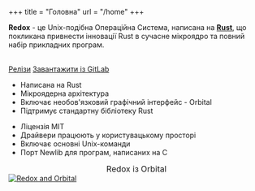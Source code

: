 +++
title = "Головна"
url = "/home"
+++
<div class="row install-row">
  <div class="col-md-8">
    <p class="pitch">
      <b>Redox</b> - це Unix-подібна Операційна Система, написана на <a style="color: inherit;" href="https://www.rust-lang.org/"><b>Rust</b></a>,
      що покликана привнести інновації Rust в сучасне мікроядро та повний набір прикладних програм.
    </p>
  </div>
  <div class="col-md-4 install-box">
    <br/>
    <a class="btn btn-primary" href="https://gitlab.redox-os.org/redox-os/redox/-/releases">Релізи</a>
    <a class="btn btn-default" href="https://gitlab.redox-os.org/redox-os/redox/">Завантажити із GitLab</a>
  </div>
</div>
<div class="row features">
  <div class="col-md-6">
    <ul class="laundry-list" style="margin-bottom: 0px;">
      <li>Написана на Rust</li>
      <li>Мікроядерна архітектура</li>
      <li>Включає необов'язковий графічний інтерфейс - Orbital</li>
      <li>Підтримує стандартну бібліотеку Rust</li>
    </ul>
  </div>
  <div class="col-md-6">
    <ul class="laundry-list">
      <li>Ліцензія MIT</li>
      <li>Драйвери працюють у користувацькому просторі</li>
      <li>Включає основні Unix-команди</li>
      <li>Порт Newlib для програм, написаних на C</li>
    </ul>
  </div>
</div>
<div class="row features">
  <div class="col-sm-12">
    <div style="font-size: 16px; text-align: center;">
      Redox із Orbital
    </div>
    <a href="/img/redox-orbital/large.png">
      <picture>
        <source media="(min-width: 1300px)" srcset="/img/redox-orbital/large.webp" type="image/webp">
        <source media="(min-width: 640px)" srcset="/img/redox-orbital/medium.webp" type="image/webp">
        <source media="(min-width: 320px)" srcset="/img/redox-orbital/medium.webp" type="image/webp">
        <source media="(min-width: 1300px)" srcset="/img/redox-orbital/large.png" type="image/png">
        <source media="(min-width: 640px)" srcset="/img/redox-orbital/medium.png" type="image/png">
        <source media="(min-width: 320px)" srcset="/img/redox-orbital/small.png" type="image/png">
        <img src="/img/redox-orbital/medium.png" class="img-responsive" alt="Redox and Orbital">
      </picture>
    </a>
  </div>
</div>
